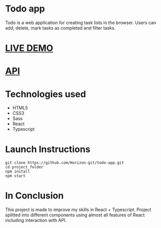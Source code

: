 # Todo app
<p>Todo is a web application for creating task lists in the browser. Users can add, delete, mark tasks as completed and filter tasks.</p>

<h1><a href="https://horizon-git.github.io/todo-app/">LIVE DEMO</a></h1>
<h1><a href="https://mate-academy.github.io/fe-students-api/">API</a></h1>


# Technologies used
<ul>
  <li>HTML5</li>
  <li>CSS3</li>
  <li>Sass</li>
  <li>React</li>
  <li>Typescript</li>
</ul>


# Launch Instructions
```
git clone https://github.com/Horizon-git/todo-app.git
cd project_folder
npm install
npm start
```

# In Conclusion
<p>This project is made to improve my skills in React + Typescript. Project splitted into different components using almost all features of React including interaction with API.</p>

